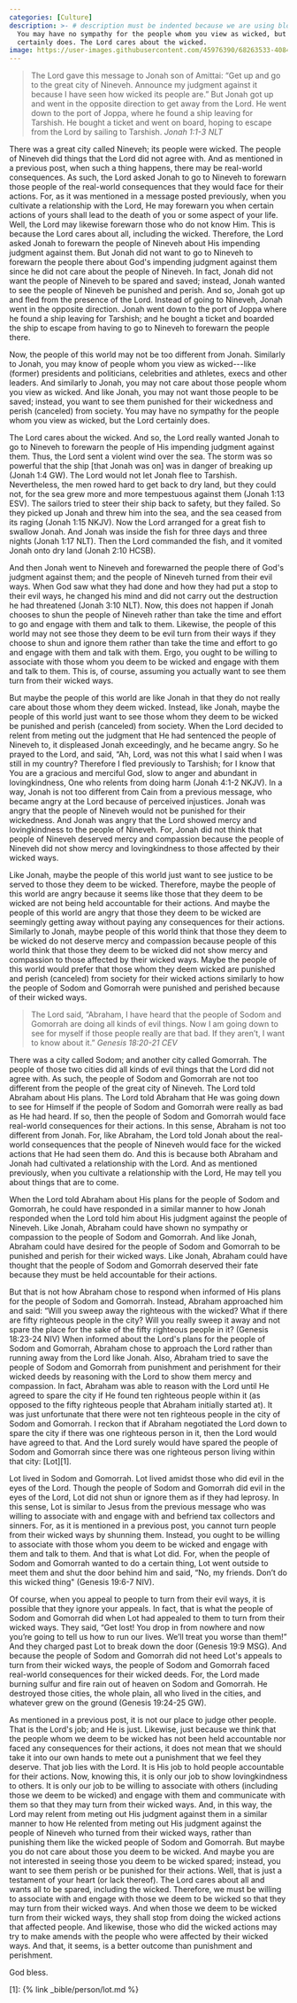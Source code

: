 ```yaml
---
categories: [Culture]
description: >- # description must be indented because we are using block scalar
  You may have no sympathy for the people whom you view as wicked, but the Lord
  certainly does. The Lord cares about the wicked.
image: https://user-images.githubusercontent.com/45976390/68263533-40849c80-0014-11ea-8a43-b1a63bd70690.jpg
---
```


> The Lord gave this message to Jonah son of Amittai: “Get up and go to the
great city of Nineveh. Announce my judgment against it because I have seen how
wicked its people are.” But Jonah got up and went in the opposite direction to
get away from the Lord. He went down to the port of Joppa, where he found a ship
leaving for Tarshish. He bought a ticket and went on board, hoping to escape
from the Lord by sailing to Tarshish. <cite>Jonah 1:1-3 NLT</cite>

There was a great city called Nineveh; its people were wicked. The people of
Nineveh did things that the Lord did not agree with. And as mentioned in a
previous post, when such a thing happens, there may be real-world consequences.
As such, the Lord asked Jonah to go to Nineveh to forewarn those people of the
real-world consequences that they would face for their actions. For, as it was
mentioned in a message posted previously, when you cultivate a relationship with
the Lord, He may forewarn you when certain actions of yours shall lead to the
death of you or some aspect of your life. Well, the Lord may likewise forewarn
those who do not know Him. This is because the Lord cares about all, including
the wicked. Therefore, the Lord asked Jonah to forewarn the people of Nineveh
about His impending judgment against them. But Jonah did not want to go to
Nineveh to forewarn the people there about God's impending judgment against them
since he did not care about the people of Nineveh. In fact, Jonah did not want
the people of Nineveh to be spared and saved; instead, Jonah wanted to see the
people of Nineveh be punished and perish. And so, Jonah got up and fled from the
presence of the Lord. Instead of going to Nineveh, Jonah went in the opposite
direction. Jonah went down to the port of Joppa where he found a ship leaving
for Tarshish; and he bought a ticket and boarded the ship to escape from having
to go to Nineveh to forewarn the people there.

Now, the people of this world may not be too different from Jonah. Similarly to
Jonah, you may know of people whom you view as wicked---like (former) presidents
and politicians, celebrities and athletes, execs and other leaders. And
similarly to Jonah, you may not care about those people whom you view as wicked.
And like Jonah, you may not want those people to be saved; instead, you want to
see them punished for their wickedness and perish (canceled) from society. You
may have no sympathy for the people whom you view as wicked, but the Lord
certainly does.

The Lord cares about the wicked. And so, the Lord really wanted Jonah to go to
Nineveh to forewarn the people of His impending judgment against them. Thus, the
Lord sent a violent wind over the sea. The storm was so powerful that the ship
[that Jonah was on] was in danger of breaking up (Jonah 1:4 GW). The Lord would
not let Jonah flee to Tarshish. Nevertheless, the men rowed hard to get back to
dry land, but they could not, for the sea grew more and more tempestuous against
them (Jonah 1:13 ESV). The sailors tried to steer their ship back to safety, but
they failed. So they picked up Jonah and threw him into the sea, and the sea
ceased from its raging (Jonah 1:15 NKJV). Now the Lord arranged for a great fish
to swallow Jonah. And Jonah was inside the fish for three days and three nights
(Jonah 1:17 NLT). Then the Lord commanded the fish, and it vomited Jonah onto
dry land (Jonah 2:10 HCSB).

And then Jonah went to Nineveh and forewarned the people there of God's judgment
against them; and the people of Nineveh turned from their evil ways. When God
saw what they had done and how they had put a stop to their evil ways, he
changed his mind and did not carry out the destruction he had threatened (Jonah
3:10 NLT). Now, this does not happen if Jonah chooses to shun the people of
Nineveh rather than take the time and effort to go and engage with them and talk
to them. Likewise, the people of this world may not see those they deem to be
evil turn from their ways if they choose to shun and ignore them rather than
take the time and effort to go and engage with them and talk with them. Ergo,
you ought to be willing to associate with those whom you deem to be wicked and
engage with them and talk to them. This is, of course, assuming you actually
want to see them turn from their wicked ways.

But maybe the people of this world are like Jonah in that they do not really
care about those whom they deem wicked. Instead, like Jonah, maybe the people of
this world just want to see those whom they deem to be wicked be punished and
perish (canceled) from society. When the Lord decided to relent from meting out
the judgment that He had sentenced the people of Nineveh to, it displeased Jonah
exceedingly, and he became angry. So he prayed to the Lord, and said, “Ah, Lord,
was not this what I said when I was still in my country? Therefore I fled
previously to Tarshish; for I know that You are a gracious and merciful God,
slow to anger and abundant in lovingkindness, One who relents from doing harm
(Jonah 4:1-2 NKJV). In a way, Jonah is not too different from Cain from a
previous message, who became angry at the Lord because of perceived injustices.
Jonah was angry that the people of Nineveh would not be punished for their
wickedness. And Jonah was angry that the Lord showed mercy and lovingkindness to
the people of Nineveh. For, Jonah did not think that people of Nineveh deserved
mercy and compassion because the people of Nineveh did not show mercy and
lovingkindness to those affected by their wicked ways.

Like Jonah, maybe the people of this world just want to see justice to be served
to those they deem to be wicked. Therefore, maybe the people of this world are
angry because it seems like those that they deem to be wicked are not being held
accountable for their actions. And maybe the people of this world are angry that
those they deem to be wicked are seemingly getting away without paying any
consequences for their actions. Similarly to Jonah, maybe people of this world
think that those they deem to be wicked do not deserve mercy and compassion
because people of this world think that those they deem to be wicked did not
show mercy and compassion to those affected by their wicked ways. Maybe the
people of this world would prefer that those whom they deem wicked are punished
and perish (canceled) from society for their wicked actions similarly to how the
people of Sodom and Gomorrah were punished and perished because of their wicked
ways.

> The Lord said, “Abraham, I have heard that the people of Sodom and Gomorrah
are doing all kinds of evil things. Now I am going down to see for myself if
those people really are that bad. If they aren’t, I want to know about it.”
<cite>Genesis 18:20-21 CEV</cite>

There was a city called Sodom; and another city called Gomorrah. The people of
those two cities did all kinds of evil things that the Lord did not agree with.
As such, the people of Sodom and Gomorrah are not too different from the people
of the great city of Nineveh. The Lord told Abraham about His plans. The Lord
told Abraham that He was going down to see for Himself if the people of Sodom
and Gomorrah were really as bad as He had heard. If so, then the people of Sodom
and Gomorrah would face real-world consequences for their actions. In this sense,
Abraham is not too different from Jonah. For, like Abraham, the Lord told Jonah
about the real-world consequences that the people of Nineveh would face for the
wicked actions that He had seen them do. And this is because both Abraham and
Jonah had cultivated a relationship with the Lord. And as mentioned previously,
when you cultivate a relationship with the Lord, He may tell you about things
that are to come.

When the Lord told Abraham about His plans for the people of Sodom and Gomorrah,
he could have responded in a similar manner to how Jonah responded when the Lord
told him about His judgment against the people of Nineveh. Like Jonah, Abraham
could have shown no sympathy or compassion to the people of Sodom and Gomorrah.
And like Jonah, Abraham could have desired for the people of Sodom and Gomorrah
to be punished and perish for their wicked ways. Like Jonah, Abraham could have
thought that the people of Sodom and Gomorrah deserved their fate because they
must be held accountable for their actions.

But that is not how Abraham chose to respond when informed of His plans for the
people of Sodom and Gomorrah. Instead, Abraham approached him and said: “Will
you sweep away the righteous with the wicked? What if there are fifty righteous
people in the city? Will you really sweep it away and not spare the place for
the sake of the fifty righteous people in it? (Genesis 18:23-24 NIV) When
informed about the Lord's plans for the people of Sodom and Gomorrah, Abraham
chose to approach the Lord rather than running away from the Lord like Jonah.
Also, Abraham tried to save the people of Sodom and Gomorrah from punishment and
perishment for their wicked deeds by reasoning with the Lord to show them mercy
and compassion. In fact, Abraham was able to reason with the Lord until He
agreed to spare the city if He found ten righteous people within it (as opposed
to the fifty righteous people that Abraham initially started at). It was just
unfortunate that there were not ten righteous people in the city of Sodom and
Gomorrah. I reckon that if Abraham negotiated the Lord down to spare the city if
there was one righteous person in it, then the Lord would have agreed to that.
And the Lord surely would have spared the people of Sodom and Gomorrah since
there was one righteous person living within that city: [Lot][1].

Lot lived in Sodom and Gomorrah. Lot lived amidst those who did evil in the eyes
of the Lord. Though the people of Sodom and Gomorrah did evil in the eyes of
the Lord, Lot did not shun or ignore them as if they had leprosy. In this sense,
Lot is similar to Jesus from the previous message who was willing to associate
with and engage with and befriend tax collectors and sinners. For, as it is
mentioned in a previous post, you cannot turn people from their wicked ways by
shunning them. Instead, you ought to be willing to associate with those whom you
deem to be wicked and engage with them and talk to them. And that is what Lot
did. For, when the people of Sodom and Gomorrah wanted to do a certain thing,
Lot went outside to meet them and shut the door behind him and said, “No, my
friends. Don’t do this wicked thing" (Genesis 19:6-7 NIV).

Of course, when you appeal to people to turn from their evil ways, it is
possible that they ignore your appeals. In fact, that is what the people of
Sodom and Gomorrah did when Lot had appealed to them to turn from their wicked
ways. They said, “Get lost! You drop in from nowhere and now you’re going to
tell us how to run our lives. We’ll treat you worse than them!” And they charged
past Lot to break down the door (Genesis 19:9 MSG). And because the people of
Sodom and Gomorrah did not heed Lot's appeals to turn from their wicked ways,
the people of Sodom and Gomorrah faced real-world consequences for their wicked
deeds. For, the Lord made burning sulfur and fire rain out of heaven on Sodom
and Gomorrah. He destroyed those cities, the whole plain, all who lived in the
cities, and whatever grew on the ground (Genesis 19:24-25 GW).

As mentioned in a previous post, it is not our place to judge other people. That
is the Lord's job; and He is just. Likewise, just because we think that the
people whom we deem to be wicked has not been held accountable nor faced any
consequences for their actions, it does not mean that we should take it into our
own hands to mete out a punishment that we feel they deserve. That job lies with
the Lord. It is His job to hold people accountable for their actions. Now,
knowing this, it is only our job to show lovingkindness to others. It is only
our job to be willing to associate with others (including those we deem to be
wicked) and engage with them and communicate with them so that they may turn
from their wicked ways. And, in this way, the Lord may relent from meting out
His judgment against them in a similar manner to how He relented from meting out
His judgment against the people of Nineveh who turned from their wicked ways,
rather than punishing them like the wicked people of Sodom and Gomorrah. But
maybe you do not care about those you deem to be wicked. And maybe you are not
interested in seeing those you deem to be wicked spared; instead, you want to
see them perish or be punished for their actions. Well, that is just a testament
of your heart (or lack thereof). The Lord cares about all and wants all to be
spared, including the wicked. Therefore, we must be willing to associate with
and engage with those we deem to be wicked so that they may turn from their
wicked ways. And when those we deem to be wicked turn from their wicked ways,
they shall stop from doing the wicked actions that affected people. And
likewise, those who did the wicked actions may try to make amends with the
people who were affected by their wicked ways. And that, it seems, is a better
outcome than punishment and perishment.

God bless.

[1]: {% link _bible/person/lot.md %}
